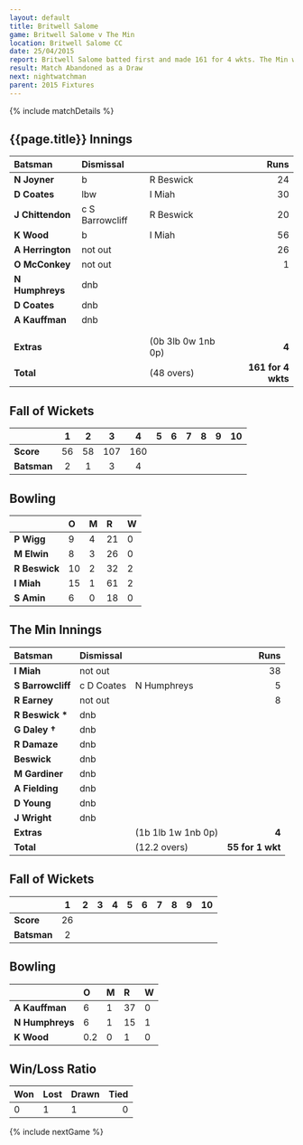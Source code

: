 ```yaml
---
layout: default
title: Britwell Salome
game: Britwell Salome v The Min
location: Britwell Salome CC
date: 25/04/2015
report: Britwell Salome batted first and made 161 for 4 wkts. The Min were 55 for 1 wkt when rain stopped play
result: Match Abandoned as a Draw
next: nightwatchman
parent: 2015 Fixtures
---
```


{% include matchDetails %}

## {{page.title}} Innings

| Batsman | Dismissal |  | Runs |
|:---|:---|---|---:|
| **N Joyner** | b | R Beswick | 24 |
| **D Coates** | lbw | I Miah | 30 |
| **J Chittendon** | c S Barrowcliff | R Beswick | 20 |
| **K Wood** | b | I Miah | 56 |
| **A Herrington** | not out |  | 26 |
| **O McConkey** | not out |  | 1 |
| **N Humphreys** | dnb |  |  |
| **D Coates** | dnb |  |  |
| **A Kauffman** | dnb |  |  |
|  |  |  |  |
|  |  |  |  |
| **Extras** | | (0b 3lb 0w 1nb 0p) | **4** |
| **Total** | | (48 overs) | **161 for 4 wkts** |

## Fall of Wickets

| | 1 | 2 | 3 | 4 | 5 | 6 | 7 | 8 | 9 | 10 |
|---|:---:|:---:|:---:|:---:|:---:|:---:|:---:|:---:|:---:|:---:|
| **Score** | 56 | 58 | 107 | 160 |  |  |  |  |  |  |
| **Batsman** | 2 | 1 | 3 | 4 |  |  |  |  |  |  |

## Bowling

| | O | M | R | W |
|---|:---|:---|:---|:---|
| **P Wigg** | 9 | 4 | 21 | 0 |
| **M Elwin** | 8 | 3 | 26 | 0 |
| **R Beswick** | 10 | 2 | 32 | 2 |
| **I Miah** | 15 | 1 | 61 | 2 |
| **S Amin** | 6 | 0 | 18 | 0 |

## The Min Innings

| Batsman | Dismissal |  | Runs |
|:---|:---|---|---:|
| **I Miah** | not out |  | 38 |
| **S Barrowcliff** | c D Coates | N Humphreys | 5 |
| **R Earney** | not out |  | 8 |
| **R Beswick &#42;** | dnb |  |  |
| **G Daley &#8224;** | dnb |  |  |
| **R Damaze** | dnb |  |  |
| **Beswick** | dnb |  |  |
| **M Gardiner** | dnb |  |  |
| **A Fielding** | dnb |  |  |
| **D Young** | dnb |  |  |
| **J Wright** | dnb |  |  |
| **Extras** | | (1b 1lb 1w 1nb 0p) | **4** |
| **Total** | | (12.2 overs) | **55 for 1 wkt** |

## Fall of Wickets

| | 1 | 2 | 3 | 4 | 5 | 6 | 7 | 8 | 9 | 10 |
|---|:---:|:---:|:---:|:---:|:---:|:---:|:---:|:---:|:---:|:---:|
| **Score** | 26 |  |  |  |  |  |  |  |  |  |
| **Batsman** | 2 |  |  |  |  |  |  |  |  |  |

## Bowling

| | O | M | R | W |
|---|:---|:---|:---|:---|
| **A Kauffman** | 6 | 1 | 37 | 0 |
| **N Humphreys** | 6 | 1 | 15 | 1 |
| **K Wood** | 0.2 | 0 | 1 | 0 |

## Win/Loss Ratio

| Won | Lost | Drawn | Tied |
|:---|:---|:---|---:|
| 0 | 1 | 1 | 0 |

{% include nextGame %}